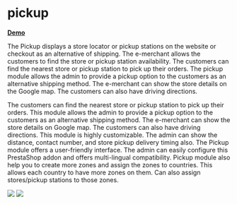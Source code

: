# pickup

[**Demo**](https://faddons.com/prestashop-extensions/fa-pickup "Demo")

The Pickup displays a store locator or pickup stations on the website or checkout as an alternative of shipping. The e-merchant allows the customers to find the store or pickup station availability. The customers can find the nearest store or pickup station to pick up their orders. The pickup module allows the admin to provide a pickup option to the customers as an alternative shipping method. The e-merchant can show the store details on the Google map. The customers can also have driving directions.

The customers can find the nearest store or pickup station to pick up their orders. This module allows the admin to provide a pickup option to the customers as an alternative shipping method. The e-merchant can show the store details on Google map. The customers can also have driving directions.
This module is highly customizable. The admin can show the distance, contact number, and store pickup delivery timing also. The Pickup module offers a user-friendly interface. The admin can easily configure this PrestaShop addon and offers multi-lingual compatibility.
Pickup module also help you to create more zones and assign the zones to countries. This allows each country to have more zones on them. Can also assign stores/pickup stations to those zones.

![](https://faddons.com/media/github/pickup.jpg)
![](https://faddons.com/media/github/pickup.gif)
